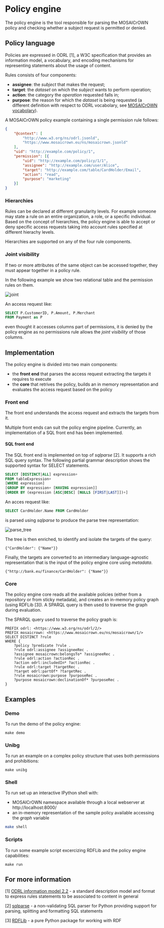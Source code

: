 # Policy engine

The policy engine is the tool responsible for parsing the
MOSAICrOWN policy and checking whether a subject request is
permitted or denied.

## Policy language

Policies are expressed in ODRL [1], a W3C specification that provides
an information model, a vocabulary, and encoding mechanisms for
representing statements about the usage of content.

Rules consists of four components:

- **assignee**: the *subject* that makes the request;
- **target**: the *dataset* on which the *subject* wants to perform operation;
- **action**: the category the *operation* requested falls in;
- **purpose**: the reason for which the *dataset* is being requested (a different definition with respect to ODRL vocabolary, see [MOSAICrOWN vocabolary](mosaicrown/namespaces)).

A MOSAICrOWN policy example containing a single  permission rule follows:

```json
{
    "@context": [
        "http://www.w3.org/ns/odrl.jsonld",
        "https://www.mosaicrown.eu/ns/mosaicrown.jsonld"
    ],
    "uid": "http://example.com/policy/1",
    "permission": [{
        "uid": "http://example.com/policy/1/1",
        "assignee": "http://example.com/user/Alice",
        "target": "http://example.com/table/CardHolder/Email",
        "action": "read",
        "purpose": "marketing"
    }]
}
```

### Hierarchies

Rules can be declared at different granularity levels.
For example someone may state a rule on an entire organization, a role, or a specific individual.
Based on the concept of hierarchies, the policy engine is able to accept or deny specific access requests
taking into account rules specified at different hierachy levels.

Hierarchies are supported on any of the four rule components.

### Joint visibility

If two or more attributes of the same object can be accessed
together, they must appear together in a policy rule.

In the following example we show two relational table and the permission rules on them.

![joint](https://user-images.githubusercontent.com/15113769/88814928-00c19e80-d1bb-11ea-97f4-4c4ab9be7fc9.jpg)

An access request like:
```SQL
SELECT P.CustomerID, P.Amount, P.Merchant
FROM Payment as P
```
even thought it accesses columns part of permissions, it is denied by the policy engine as no permissions rule allows the *joint visibility* of those columns.

## Implementation

The policy engine is divided into two main components:

- the **front end** that parses the access request extracting the targets it requires to execute
- the **core** that retrives the policy, builds an in memory representation and evaluates the access request based on the policy

### Front end

The front end understands the access request and extracts the targets from it.

Multiple front ends can suit the policy engine pipeline.
Currently, an implementation of a SQL front end has been implemented.

#### SQL front end

The SQL front end is implemented on top of *sqlparse* [2].
It supports a rich SQL query syntax.
The following partial grammar description shows the supported syntax for SELECT statements.
```SQL
SELECT [DISTINCT|ALL] expression+
FROM tableExpression+
[WHERE expression]
[GROUP BY expression+ [HAVING expression]]
[ORDER BY (expression [ASC|DESC] [NULLS [FIRST|LAST]])+]
```

An acces request like:
```SQL
SELECT CardHolder.Name FROM CardHolder
```
is parsed using *sqlparse* to produce the parse tree representation:

![parse_tree](https://user-images.githubusercontent.com/15113769/88815168-4ed6a200-d1bb-11ea-8def-d61f43585d97.jpg)

The tree is then enriched, to identify and isolate the targets of the query:

    {"CardHolder": {"Name"}}

Finally, the targets are converted to an intermediary language-agnostic representation that is the input of the policy engine core using *metadata*.

    {"http://bank.eu/finance/CardHolder": {"Name"}}

### Core

The policy engine core reads all the available policies (either from a
repository or from sticky metadata), and creates an in-memory policy
graph (using RDFLib [3]).
A SPARQL query is then used to traverse the graph during evaluation.

The SPARQL query used to traverse the policy graph is:

```SPARQL
PREFIX odrl: <https://www.w3.org/ns/odrl/2/>
PREFIX mosaicrown: <https://www.mosaicrown.eu/ns/mosaicrown/1/>
SELECT DISTINCT ?rule
WHERE {
    ?policy ?predicate ?rule .
    ?rule odrl:assignee ?assigneeRec .
    ?assignee mosaicrown:belongsTo* ?assigneeRec .
    ?rule odrl:action ?actionRec .
    ?action odrl:includedIn* ?actionRec .
    ?rule odrl:target ?targetRec .
    ?target odrl:partOf* ?targetRec .
    ?rule mosaicrown:purpose ?purposeRec .
    ?purpose mosaicrown:declinationOf* ?purposeRec .
}
```

## Examples

### Demo

To run the demo of the policy engine:

    make demo

### Unibg

To run an example on a complex policy structure that uses both permissions and prohibitions:

    make unibg

### Shell

To run set up an interactive IPython shell with:
- MOSAICrOWN namespace available through a local webserver at http://localhost:8000/
- an in-memory representation of the sample policy available accessing the *graph* variable

```bash
make shell
```

### Scripts

To run some example script excercizing RDFLib and the policy engine capabilities:

    make run


## For more information

[1] [ODRL information model 2.2](https://www.w3.org/TR/odrl-model) - a standard description model and format to express rules statements to be associated to content in general

[2] [sqlparse](https://github.com/andialbrecht/sqlparse) - a non-validating SQL parser for Python providing support for parsing, splitting and formatting SQL statements

[3] [RDFLib](https://github.com/RDFLib/rdflib) - a pure Python package for working with RDF
